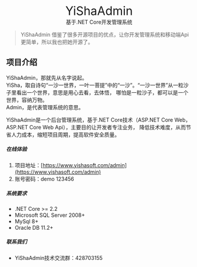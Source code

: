 ﻿<center><font size='6px'>YiShaAdmin</font></center>
<center>基于.NET Core开发管理系统</center>

> YiShaAdmin 借鉴了很多开源项目的优点，让你开发管理系统和移动端Api更简单，所以我也把她开源了。

## 项目介绍

YiShaAdmin，那就先从名字说起。  
YiSha，取自诗句“一沙一世界，一叶一菩提”中的“一沙”。“一沙一世界”从一粒沙子里看出一个世界，意思是用心去看，去体悟，
哪怕是一粒沙子，都可以是一个世界，容纳万物。  
Admin，是代表管理系统的意思。

YiShaAdmin是一个后台管理系统，基于.NET Core技术（ASP.NET Core Web，ASP.NET Core Web Api），主要目的让开发者专注业务，
降低技术难度，从而节省人力成本，缩短项目周期，提高软件安全质量。

##### 在线体验
1. 项目地址：[https://www.yishasoft.com/admin](https://www.yishasoft.com/admin)  
2. 账号密码：demo 123456

##### 系统要求

* .NET Core >= 2.2
* Microsoft SQL Server 2008+
* MySql 8+
* Oracle DB 11.2+

##### 联系我们
* YiShaAdmin技术交流群：428703155

